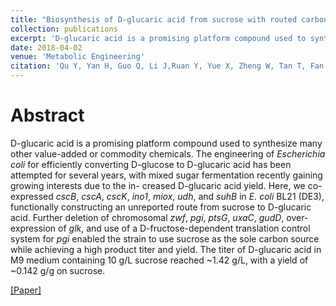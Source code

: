 ```yaml
---
title: "Biosynthesis of D-glucaric acid from sucrose with routed carbon distribution in metabolically engineered <i>Escherichia coli</i>"
collection: publications
excerpt: 'D-glucaric acid is a promising platform compound used to synthesize many other value-added or commodity chemicals'
date: 2018-04-02
venue: 'Metabolic Engineering'
citation: 'Qu Y, Yan H, Guo Q, Li J,Ruan Y, Yue X, Zheng W, Tan T, Fan L. (2018). &quot;Biosynthesis of D-glucaric acidfrom sucrose with routed carbon distribution in metabolically engineered <i>Escherichia coli</i>.&quot; <i>Metabolic Engineering</i>. 47:393-400.'
---
```

# Abstract

D-glucaric acid is a promising platform compound used to synthesize many other value-added or commodity chemicals. The engineering of *Escherichia coli* for efficiently converting D-glucose to D-glucaric acid has been attempted for several years, with mixed sugar fermentation recently gaining growing interests due to the in- creased D-glucaric acid yield. Here, we co-expressed *cscB*, *cscA*, *cscK*, *ino1*, *miox*, *udh*, and *suhB* in *E. coli* BL21 (DE3), functionally constructing an unreported route from sucrose to D-glucaric acid. Further deletion of chromosomal *zwf*, *pgi*, *ptsG*, *uxaC*, *gudD*, over-expression of *glk*, and use of a D-fructose-dependent translation control system for *pgi* enabled the strain to use sucrose as the sole carbon source while achieving a high product titer and yield. The titer of D-glucaric acid in M9 medium containing 10 g/L sucrose reached ~1.42 g/L, with a yield of ~0.142 g/g on sucrose. 



[[Paper]](https://www.sciencedirect.com/science/article/pii/S1096717617304846)